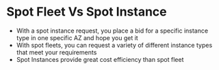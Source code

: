 
# Spot Fleet Vs Spot Instance
- With a spot instance request, you place a bid for a specific instance type in one specific AZ and hope you get it
- With spot fleets, you can request a variety of different instance types that meet your requirements
- Spot Instances provide great cost efficiency than spot fleet